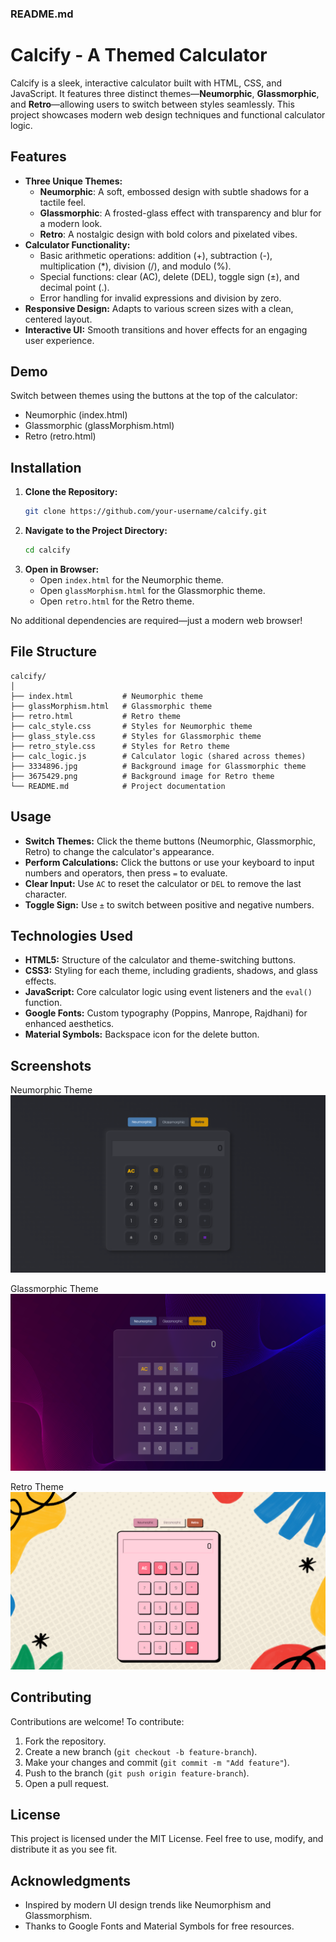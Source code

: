 ### README.md

# Calcify - A Themed Calculator

Calcify is a sleek, interactive calculator built with HTML, CSS, and JavaScript. It features three distinct themes—**Neumorphic**, **Glassmorphic**, and **Retro**—allowing users to switch between styles seamlessly. This project showcases modern web design techniques and functional calculator logic.

## Features

- **Three Unique Themes:**
  - **Neumorphic**: A soft, embossed design with subtle shadows for a tactile feel.
  - **Glassmorphic**: A frosted-glass effect with transparency and blur for a modern look.
  - **Retro**: A nostalgic design with bold colors and pixelated vibes.
- **Calculator Functionality:**
  - Basic arithmetic operations: addition (+), subtraction (-), multiplication (*), division (/), and modulo (%).
  - Special functions: clear (AC), delete (DEL), toggle sign (±), and decimal point (.).
  - Error handling for invalid expressions and division by zero.
- **Responsive Design:** Adapts to various screen sizes with a clean, centered layout.
- **Interactive UI:** Smooth transitions and hover effects for an engaging user experience.

## Demo

Switch between themes using the buttons at the top of the calculator:
- Neumorphic (index.html)
- Glassmorphic (glassMorphism.html)
- Retro (retro.html)

## Installation

1. **Clone the Repository:**
   ```bash
   git clone https://github.com/your-username/calcify.git
   ```
2. **Navigate to the Project Directory:**
   ```bash
   cd calcify
   ```
3. **Open in Browser:**
   - Open `index.html` for the Neumorphic theme.
   - Open `glassMorphism.html` for the Glassmorphic theme.
   - Open `retro.html` for the Retro theme.

No additional dependencies are required—just a modern web browser!

## File Structure

```
calcify/
│
├── index.html           # Neumorphic theme
├── glassMorphism.html   # Glassmorphic theme
├── retro.html           # Retro theme
├── calc_style.css       # Styles for Neumorphic theme
├── glass_style.css      # Styles for Glassmorphic theme
├── retro_style.css      # Styles for Retro theme
├── calc_logic.js        # Calculator logic (shared across themes)
├── 3334896.jpg          # Background image for Glassmorphic theme
├── 3675429.png          # Background image for Retro theme
└── README.md            # Project documentation
```

## Usage

- **Switch Themes:** Click the theme buttons (Neumorphic, Glassmorphic, Retro) to change the calculator's appearance.
- **Perform Calculations:** Click the buttons or use your keyboard to input numbers and operators, then press `=` to evaluate.
- **Clear Input:** Use `AC` to reset the calculator or `DEL` to remove the last character.
- **Toggle Sign:** Use `±` to switch between positive and negative numbers.

## Technologies Used

- **HTML5:** Structure of the calculator and theme-switching buttons.
- **CSS3:** Styling for each theme, including gradients, shadows, and glass effects.
- **JavaScript:** Core calculator logic using event listeners and the `eval()` function.
- **Google Fonts:** Custom typography (Poppins, Manrope, Rajdhani) for enhanced aesthetics.
- **Material Symbols:** Backspace icon for the delete button.

## Screenshots

Neumorphic Theme
![Neumorphic Theme](/screenshots/Screenshot_1.png)

Glassmorphic Theme
![Glassmorphic Theme](/screenshots/Screenshot_2.png)

Retro Theme
![Retro Theme](/screenshots/Screenshot_3.png)

## Contributing

Contributions are welcome! To contribute:
1. Fork the repository.
2. Create a new branch (`git checkout -b feature-branch`).
3. Make your changes and commit (`git commit -m "Add feature"`).
4. Push to the branch (`git push origin feature-branch`).
5. Open a pull request.

## License

This project is licensed under the MIT License. Feel free to use, modify, and distribute it as you see fit.

## Acknowledgments

- Inspired by modern UI design trends like Neumorphism and Glassmorphism.
- Thanks to Google Fonts and Material Symbols for free resources.
